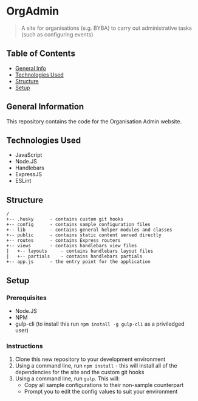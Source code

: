 # OrgAdmin
> A site for organisations (e.g. BYBA) to carry out administrative tasks (such as configuring events)

## Table of Contents
- [General Info](#general-information)
- [Technologies Used](#technologies-used)
- [Structure](#structure)
- [Setup](#setup)

## General Information
This repository contains the code for the Organisation Admin website.

## Technologies Used
- JavaScript
- Node.JS
- Handlebars
- ExpressJS
- ESLint

## Structure
```
/
+-- .husky		- contains custom git hooks
+-- config		- contains sample configuration files
+-- lib			- contains general helper modules and classes
+-- public		- contains static content served directly
+-- routes		- contains Express routers
+-- views		- contains handlebars view files
|   +-- layouts		- contains handlebars layout files
|   +-- partials	- contains handlebars partials
+-- app.js		- the entry point for the application
```

## Setup
### Prerequisites
- Node.JS
- NPM
- gulp-cli (to install this run `npm install -g gulp-cli` as a priviledged user)

### Instructions
1. Clone this new repository to your development environment
2. Using a command line, run `npm install` - this will install all of the dependencies for the site and the custom git hooks
4. Using a command line, run `gulp`. This will:
   - Copy all sample configurations to their non-sample counterpart
   - Prompt you to edit the config values to suit your environment
